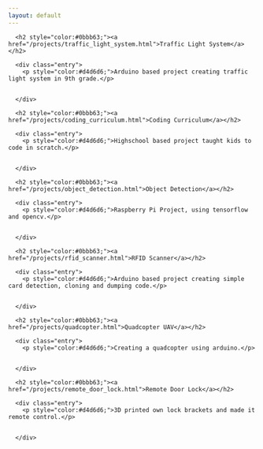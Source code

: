 ```yaml
---
layout: default
---
```

<article class="projects">

      <h2 style="color:#0bbb63;"><a href="/projects/traffic_light_system.html">Traffic Light System</a></h2>

      <div class="entry">
        <p style="color:#d4d6d6;">Arduino based project creating traffic light system in 9th grade.</p>


      </div>

</article>
<article class="projects">

      <h2 style="color:#0bbb63;"><a href="/projects/coding_curriculum.html">Coding Curriculum</a></h2>

      <div class="entry">
        <p style="color:#d4d6d6;">Highschool based project taught kids to code in scratch.</p>


      </div>

</article>
<article class="projects">

      <h2 style="color:#0bbb63;"><a href="/projects/object_detection.html">Object Detection</a></h2>

      <div class="entry">
        <p style="color:#d4d6d6;">Raspberry Pi Project, using tensorflow and opencv.</p>


      </div>

</article>
<article class="projects">

      <h2 style="color:#0bbb63;"><a href="/projects/rfid_scanner.html">RFID Scanner</a></h2>

      <div class="entry">
        <p style="color:#d4d6d6;">Arduino based project creating simple card detection, cloning and dumping code.</p>


      </div>

</article>
<article class="projects">

      <h2 style="color:#0bbb63;"><a href="/projects/quadcopter.html">Quadcopter UAV</a></h2>

      <div class="entry">
        <p style="color:#d4d6d6;">Creating a quadcopter using arduino.</p>


      </div>

</article>
<article class="projects">

      <h2 style="color:#0bbb63;"><a href="/projects/remote_door_lock.html">Remote Door Lock</a></h2>

      <div class="entry">
        <p style="color:#d4d6d6;">3D printed own lock brackets and made it remote control.</p>


      </div>

</article>


